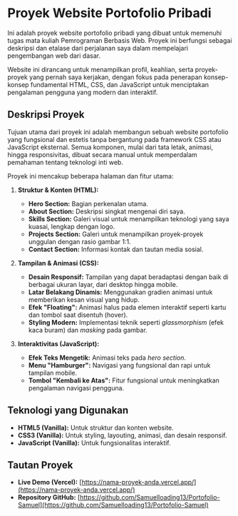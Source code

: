 # Proyek Website Portofolio Pribadi

Ini adalah proyek website portofolio pribadi yang dibuat untuk memenuhi tugas mata kuliah Pemrograman Berbasis Web. Proyek ini berfungsi sebagai deskripsi dan etalase dari perjalanan saya dalam mempelajari pengembangan web dari dasar.

Website ini dirancang untuk menampilkan profil, keahlian, serta proyek-proyek yang pernah saya kerjakan, dengan fokus pada penerapan konsep-konsep fundamental HTML, CSS, dan JavaScript untuk menciptakan pengalaman pengguna yang modern dan interaktif.

## Deskripsi Proyek

Tujuan utama dari proyek ini adalah membangun sebuah website portofolio yang fungsional dan estetis tanpa bergantung pada framework CSS atau JavaScript eksternal. Semua komponen, mulai dari tata letak, animasi, hingga responsivitas, dibuat secara manual untuk memperdalam pemahaman tentang teknologi inti web.

Proyek ini mencakup beberapa halaman dan fitur utama:

1.  **Struktur & Konten (HTML):**
    * **Hero Section:** Bagian perkenalan utama.
    * **About Section:** Deskripsi singkat mengenai diri saya.
    * **Skills Section:** Galeri visual untuk menampilkan teknologi yang saya kuasai, lengkap dengan logo.
    * **Projects Section:** Galeri untuk menampilkan proyek-proyek unggulan dengan rasio gambar 1:1.
    * **Contact Section:** Informasi kontak dan tautan media sosial.

2.  **Tampilan & Animasi (CSS):**
    * **Desain Responsif:** Tampilan yang dapat beradaptasi dengan baik di berbagai ukuran layar, dari desktop hingga mobile.
    * **Latar Belakang Dinamis:** Menggunakan gradien animasi untuk memberikan kesan visual yang hidup.
    * **Efek "Floating":** Animasi halus pada elemen interaktif seperti kartu dan tombol saat disentuh (hover).
    * **Styling Modern:** Implementasi teknik seperti *glassmorphism* (efek kaca buram) dan *masking* pada gambar.

3.  **Interaktivitas (JavaScript):**
    * **Efek Teks Mengetik:** Animasi teks pada *hero section*.
    * **Menu "Hamburger":** Navigasi yang fungsional dan rapi untuk tampilan mobile.
    * **Tombol "Kembali ke Atas":** Fitur fungsional untuk meningkatkan pengalaman navigasi pengguna.

## Teknologi yang Digunakan

-   **HTML5 (Vanilla):** Untuk struktur dan konten website.
-   **CSS3 (Vanilla):** Untuk styling, layouting, animasi, dan desain responsif.
-   **JavaScript (Vanilla):** Untuk fungsionalitas interaktif.

## Tautan Proyek

-   **Live Demo (Vercel):** [https://nama-proyek-anda.vercel.app/](https://nama-proyek-anda.vercel.app/)
-   **Repository GitHub:** [https://github.com/Samuelloading13/Portofolio-Samuel](https://github.com/Samuelloading13/Portofolio-Samuel)
